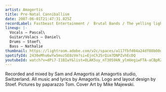 ```yaml
---
artist: Amagortis
title: Pre-Natal Canniballism
date: 2007-06-01T21:47:31.825Z
recordLabel: Fastbeast Entertainment /  Brutal Bands / The yelling light
lineup: |-
  Vocals – Pascal\
  Guitar/Volacs – Daniel\
  Drums – Stoef\
  Bass – Nathalie
thumbnail: https://lightroom.adobe.com/v2c/spaces/a117fbfd04a24df08b00dc7343422215/assets/cb9a9f122dcb1d899e0a6b802e761d0f/revisions/aaca9539ae564199a175211fe3a16602/renditions/3c98072a764b13a5483f4daa2b62a89f
spotifyId: 2430eMhu6wYw5muz5E0zVm?si=EjnChJ5rQim7DNPZvhEcDQ
youtubeId: watch?v=dPi7-I1BIwY&list=OLAK5uy_nT3059kN_ylmUegiwFTA-aCBpRZvqZMys
---
```

Recorded and mixed by Sam and Amagortis at Amagortis studio, Switzerland. All music and lyrics by Amagortis. Logo and layout design by Stoef. Pictures by paparazzo Tom. Cover Art by Mike Majewski.